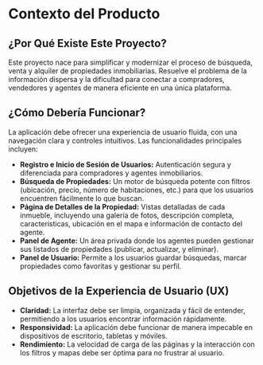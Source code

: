# Contexto del Producto

## ¿Por Qué Existe Este Proyecto?

Este proyecto nace para simplificar y modernizar el proceso de búsqueda, venta y alquiler de propiedades inmobiliarias. Resuelve el problema de la información dispersa y la dificultad para conectar a compradores, vendedores y agentes de manera eficiente en una única plataforma.

## ¿Cómo Debería Funcionar?

La aplicación debe ofrecer una experiencia de usuario fluida, con una navegación clara y controles intuitivos. Las funcionalidades principales incluyen:

- **Registro e Inicio de Sesión de Usuarios:** Autenticación segura y diferenciada para compradores y agentes inmobiliarios.
- **Búsqueda de Propiedades:** Un motor de búsqueda potente con filtros (ubicación, precio, número de habitaciones, etc.) para que los usuarios encuentren fácilmente lo que buscan.
- **Página de Detalles de la Propiedad:** Vistas detalladas de cada inmueble, incluyendo una galería de fotos, descripción completa, características, ubicación en el mapa e información de contacto del agente.
- **Panel de Agente:** Un área privada donde los agentes pueden gestionar sus listados de propiedades (publicar, actualizar, y eliminar).
- **Panel de Usuario:** Permite a los usuarios guardar búsquedas, marcar propiedades como favoritas y gestionar su perfil.

## Objetivos de la Experiencia de Usuario (UX)

- **Claridad:** La interfaz debe ser limpia, organizada y fácil de entender, permitiendo a los usuarios encontrar información rápidamente.
- **Responsividad:** La aplicación debe funcionar de manera impecable en dispositivos de escritorio, tabletas y móviles.
- **Rendimiento:** La velocidad de carga de las páginas y la interacción con los filtros y mapas debe ser óptima para no frustrar al usuario.
